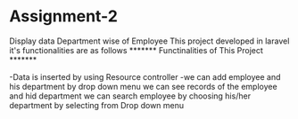 # Assignment-2
Display data Department wise of Employee
This project developed in laravel it's functionalities are as follows
******* Functinalities of This Project *******

-Data is inserted by using Resource controller
-we can add employee and his department by drop down menu
we can see records of the employee and hid department
we can search employee by choosing his/her department by selecting from Drop down menu
